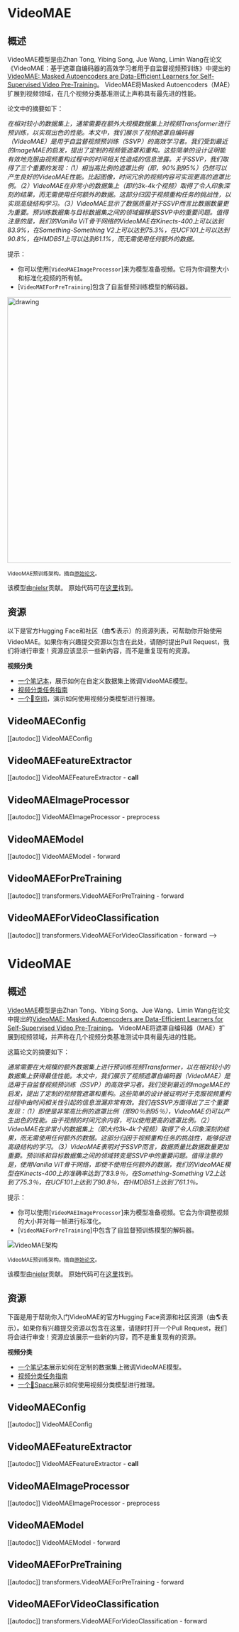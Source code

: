 <!--
版权所有2022年的抱抱脸团队。版权所有。

根据Apache许可证第2.0版（“许可证”）进行许可；除非符合许可证的规定，否则你不得使用此文件。
你可以在以下网址获得许可证的副本

http://www.apache.org/licenses/LICENSE-2.0

除非适用的法律另有规定或书面同意，根据许可证分发的软件基于“AS IS”原则，不附带任何明示或隐含的担保或条件。
请注意，该文件采用Markdown格式，但包含适用于我们的文档生成器（类似于MDX）的特定语法，这可能无法在你的Markdown查看器中正确渲染。

-->

# VideoMAE

## 概述

VideoMAE模型是由Zhan Tong, Yibing Song, Jue Wang, Limin Wang在论文《VideoMAE：基于遮罩自编码器的高效学习者用于自监督视频预训练》中提出的[VideoMAE: Masked Autoencoders are Data-Efficient Learners for Self-Supervised Video Pre-Training](https://arxiv.org/abs/2203.12602)。
VideoMAE将Masked Autoencoders（MAE）扩展到视频领域，在几个视频分类基准测试上声称具有最先进的性能。

论文中的摘要如下：

*在相对较小的数据集上，通常需要在额外大规模数据集上对视频Transformer进行预训练，以实现出色的性能。本文中，我们展示了视频遮罩自编码器（VideoMAE）是用于自监督视频预训练（SSVP）的高效学习者。我们受到最近的ImageMAE的启发，提出了定制的视频管遮罩和重构。这些简单的设计证明能有效地克服由视频重构过程中的时间相关性造成的信息泄露。关于SSVP，我们取得了三个重要的发现：（1）相当高比例的遮罩比例（即，90%到95%）仍然可以产生良好的VideoMAE性能。比起图像，时间冗余的视频内容可实现更高的遮罩比例。（2）VideoMAE在非常小的数据集上（即约3k-4k个视频）取得了令人印象深刻的结果，而无需使用任何额外的数据。这部分归因于视频重构任务的挑战性，以实现高级结构学习。（3）VideoMAE显示了数据质量对于SSVP而言比数据数量更为重要。预训练数据集与目标数据集之间的领域偏移是SSVP中的重要问题。值得注意的是，我们的Vanilla ViT骨干网络的VideoMAE在Kinects-400上可以达到83.9%，在Something-Something V2上可以达到75.3%，在UCF101上可以达到90.8%，在HMDB51上可以达到61.1%，而无需使用任何额外的数据。*

提示：
- 你可以使用[`VideoMAEImageProcessor`]来为模型准备视频。它将为你调整大小和标准化视频的所有帧。
- [`VideoMAEForPreTraining`]包含了自监督预训练模型的解码器。

<img src="https://huggingface.co/datasets/huggingface/documentation-images/resolve/main/transformers/model_doc/videomae_architecture.jpeg"
alt="drawing" width="600"/>

<small> VideoMAE预训练架构。摘自<a href="https://arxiv.org/abs/2203.12602">原始论文</a>。</small>

该模型由[nielsr](https://huggingface.co/nielsr)贡献。
原始代码可在[这里](https://github.com/MCG-NJU/VideoMAE)找到。

## 资源

以下是官方Hugging Face和社区（由🌎表示）的资源列表，可帮助你开始使用VideoMAE。如果你有兴趣提交资源以包含在此处，请随时提出Pull Request，我们将进行审查！资源应该显示一些新内容，而不是重复现有的资源。

**视频分类**
- [一个笔记本](https://github.com/huggingface/notebooks/blob/main/examples/video_classification.ipynb)，展示如何在自定义数据集上微调VideoMAE模型。
- [视频分类任务指南](../tasks/video-classification)
- [一个🤗空间](https://huggingface.co/spaces/sayakpaul/video-classification-ucf101-subset)，演示如何使用视频分类模型进行推理。


## VideoMAEConfig

[[autodoc]] VideoMAEConfig

## VideoMAEFeatureExtractor

[[autodoc]] VideoMAEFeatureExtractor
    - __call__

## VideoMAEImageProcessor

[[autodoc]] VideoMAEImageProcessor
    - preprocess

## VideoMAEModel

[[autodoc]] VideoMAEModel
    - forward

## VideoMAEForPreTraining

[[autodoc]] transformers.VideoMAEForPreTraining
    - forward

## VideoMAEForVideoClassification

[[autodoc]] transformers.VideoMAEForVideoClassification
    - forward
-->

# VideoMAE

## 概述

[VideoMAE](https://arxiv.org/abs/2203.12602)模型是由Zhan Tong、Yibing Song、Jue Wang、Limin Wang在论文中提出的[VideoMAE: Masked Autoencoders are Data-Efficient Learners for Self-Supervised Video Pre-Training](https://arxiv.org/abs/2203.12602)。
VideoMAE将遮罩自编码器（MAE）扩展到视频领域，并声称在几个视频分类基准测试中具有最先进的性能。

这篇论文的摘要如下：

*通常需要在大规模的额外数据集上进行预训练视频Transformer，以在相对较小的数据集上获得最佳性能。本文中，我们展示了视频遮罩自编码器（VideoMAE）是适用于自监督视频预训练（SSVP）的高效学习者。我们受到最近的ImageMAE的启发，提出了定制的视频管遮罩和重构。这些简单的设计被证明对于克服视频重构过程中由时间相关性引起的信息泄漏非常有效。我们在SSVP方面得出了三个重要发现：（1）即使是非常高比例的遮罩比例（即90％到95％），VideoMAE仍可以产生出色的性能。由于视频的时间冗余内容，可以使用更高的遮罩比例。（2）VideoMAE在非常小的数据集上（即大约3k-4k个视频）取得了令人印象深刻的结果，而无需使用任何额外的数据。这部分归因于视频重构任务的挑战性，能够促进高级结构的学习。（3）VideoMAE表明对于SSVP而言，数据质量比数据数量更加重要。预训练和目标数据集之间的领域转变是SSVP中的重要问题。值得注意的是，使用Vanilla ViT骨干网络，即使不使用任何额外的数据，我们的VideoMAE模型在Kinects-400上的准确率达到了83.9％，在Something-Something V2上达到了75.3％，在UCF101上达到了90.8％，在HMDB51上达到了61.1％。*

提示：

- 你可以使用[`VideoMAEImageProcessor`]来为模型准备视频。它会为你调整视频的大小并对每一帧进行标准化。
- [`VideoMAEForPreTraining`]中包含了自监督预训练模型的解码器。

![VideoMAE架构](https://huggingface.co/datasets/huggingface/documentation-images/resolve/main/transformers/model_doc/videomae_architecture.jpeg)

<small>VideoMAE预训练架构。摘自<a href="https://arxiv.org/abs/2203.12602">原始论文</a>。</small>

该模型由[nielsr](https://huggingface.co/nielsr)贡献。
原始代码可在[这里](https://github.com/MCG-NJU/VideoMAE)找到。

## 资源

下面是用于帮助你入门VideoMAE的官方Hugging Face资源和社区资源（由🌎表示）。如果你有兴趣提交资源以包含在这里，请随时打开一个Pull Request，我们将会进行审查！资源应该展示一些新的内容，而不是重复现有的资源。

**视频分类**
- [一个笔记本](https://github.com/huggingface/notebooks/blob/main/examples/video_classification.ipynb)展示如何在定制的数据集上微调VideoMAE模型。
- [视频分类任务指南](../tasks/video-classification)
- [一个🤗Space](https://huggingface.co/spaces/sayakpaul/video-classification-ucf101-subset)展示如何使用视频分类模型进行推理。

## VideoMAEConfig

[[autodoc]] VideoMAEConfig

## VideoMAEFeatureExtractor

[[autodoc]] VideoMAEFeatureExtractor
    - __call__

## VideoMAEImageProcessor

[[autodoc]] VideoMAEImageProcessor
    - preprocess

## VideoMAEModel

[[autodoc]] VideoMAEModel
    - forward

## VideoMAEForPreTraining

[[autodoc]] transformers.VideoMAEForPreTraining
    - forward

## VideoMAEForVideoClassification

[[autodoc]] transformers.VideoMAEForVideoClassification
    - forward